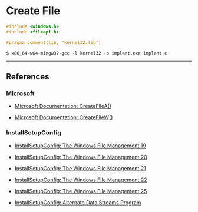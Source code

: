 # Create File

```c
#include <windows.h>
#include <fileapi.h>

#pragma comment(lib, "kernel32.lib")
```

```
$ x86_64-w64-mingw32-gcc -l kernel32 -o implant.exe implant.c
```

---
## References

### Microsoft

- [Microsoft Documentation: CreateFileA()](https://learn.microsoft.com/en-us/windows/win32/api/fileapi/nf-fileapi-createfilea)

- [Microsoft Documentation: CreateFileW()](https://learn.microsoft.com/en-us/windows/win32/api/fileapi/nf-fileapi-createfilew)

### InstallSetupConfig

- [InstallSetupConfig: The Windows File Management 19](https://www.installsetupconfig.com/win32programming/windowsfileapis4_18.html)

- [InstallSetupConfig: The Windows File Management 20](https://www.installsetupconfig.com/win32programming/windowsfileapis4_19.html)

- [InstallSetupConfig: The Windows File Management 21](https://www.installsetupconfig.com/win32programming/windowsfileapis4_20.html)

- [InstallSetupConfig: The Windows File Management 22](https://www.installsetupconfig.com/win32programming/windowsfileapis4_21.html)

- [InstallSetupConfig: The Windows File Management 25](https://www.installsetupconfig.com/win32programming/windowsfileapis4_24.html)

- [InstallSetupConfig: Alternate Data Streams Program](https://www.installsetupconfig.com/win32programming/windowsfileapis4_25.html)